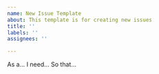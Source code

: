 ```yaml
---
name: New Issue Template
about: This template is for creating new issues
title: ''
labels: ''
assignees: ''

---
```


As a… I need… So that…
